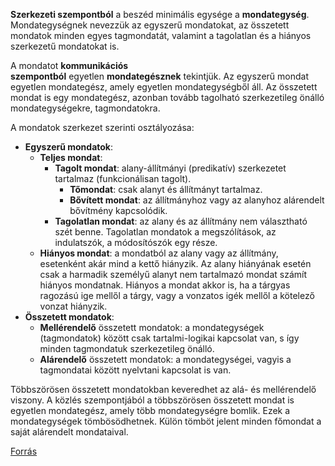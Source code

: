 **Szerkezeti szempontból** a beszéd minimális egysége a **mondategység**. Mondategységnek nevezzük az egyszerű mondatokat, az összetett mondatok minden egyes tagmondatát, valamint a tagolatlan és a hiányos szerkezetű mondatokat is.

A mondatot **kommunikációs szempontból** egyetlen **mondategésznek** tekintjük. Az egyszerű mondat egyetlen mondategész, amely egyetlen mondategységből áll. Az összetett mondat is egy mondategész, azonban tovább tagolható szerkezetileg önálló mondategységekre, tagmondatokra.

A mondatok szerkezet szerinti osztályozása:

- **Egyszerű mondatok**:
    - **Teljes mondat**:
        - **Tagolt mondat**: alany-állítmányi (predikatív) szerkezetet tartalmaz (funkcionálisan tagolt).
            - **Tőmondat**: csak alanyt és állítmányt tartalmaz.
            - **Bővített mondat**: az állítmányhoz vagy az alanyhoz alárendelt bővítmény kapcsolódik.
        - **Tagolatlan mondat**: az alany és az állítmány nem választható szét benne. Tagolatlan mondatok a megszólítások, az indulatszók, a módosítószók egy része.
    - **Hiányos mondat**: a mondatból az alany vagy az állítmány, esetenként akár mind a kettő hiányzik. Az alany hiányának esetén csak a harmadik személyű alanyt nem tartalmazó mondat számít hiányos mondatnak. Hiányos a mondat akkor is, ha a tárgyas ragozású ige mellől a tárgy, vagy a vonzatos igék mellől a kötelező vonzat hiányzik.
- **Összetett mondatok**:
    - **Mellérendelő** összetett mondatok: a mondategységek (tagmondatok) között csak tartalmi-logikai kapcsolat van, s így minden tagmondatuk szerkezetileg önálló.
    - **Alárendelő** összetett mondatok: a mondategységei, vagyis a tagmondatai között nyelvtani kapcsolat is van.

Többszörösen összetett mondatokban keveredhet az alá- és mellérendelő viszony. A közlés szempontjából a többszörösen összetett mondat is egyetlen mondategész, amely több mondategységre bomlik. Ezek a mondategységek tömbösödhetnek. Külön tömböt jelent minden főmondat a saját alárendelt mondataival.

[Forrás](https://www.nyelvora.com/magyar-nyelvtan/5-2-a-mondatok-szerkezete.html)
